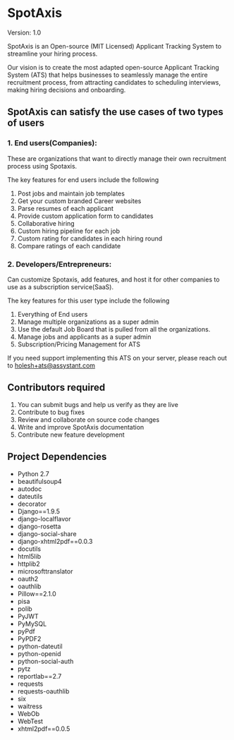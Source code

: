 # SpotAxis

Version: 1.0 

SpotAxis is an Open-source (MIT Licensed) Applicant Tracking System to streamline your hiring process.

Our vision is to create the most adapted open-source Applicant Tracking System (ATS) that helps businesses to seamlessly manage the entire recruitment process, from attracting candidates to scheduling interviews, making hiring decisions and onboarding.

## SpotAxis can satisfy the use cases of two types of users ##

### 1. End users(Companies): ###
These are organizations that want to directly manage their own recruitment process using Spotaxis.

The key features for end users include the following
1. Post jobs and maintain job templates
2. Get your custom branded Career websites
3. Parse resumes of each applicant
4. Provide custom application form to candidates
5. Collaborative hiring
6. Custom hiring pipeline for each job
7. Custom rating for candidates in each hiring round
8. Compare ratings of each candidate

### 2. Developers/Entrepreneurs: ###
Can customize Spotaxis, add features, and host it for other companies to use as a subscription service(SaaS).

The key features for this user type include the following
1. Everything of End users
2. Manage multiple organizations as a super admin
3. Use the default Job Board that is pulled from all the organizations.
4. Manage jobs and applicants as a super admin
5. Subscription/Pricing Management for ATS

If you need support implementing this ATS on your server, please reach out to holesh+ats@assystant.com

## Contributors required ##

1. You can submit bugs  and help us verify as they are live
2. Contribute to bug fixes
3. Review and collaborate on source code changes
4. Write and improve SpotAxis documentation
5. Contribute new feature development

## Project Dependencies ##

* Python 2.7
* beautifulsoup4
* autodoc
* dateutils
* decorator
* Django==1.9.5
* django-localflavor
* django-rosetta
* django-social-share
* django-xhtml2pdf==0.0.3
* docutils
* html5lib
* httplib2
* microsofttranslator
* oauth2
* oauthlib
* Pillow==2.1.0
* pisa
* polib
* PyJWT
* PyMySQL
* pyPdf
* PyPDF2
* python-dateutil
* python-openid
* python-social-auth
* pytz
* reportlab==2.7
* requests
* requests-oauthlib
* six
* waitress
* WebOb
* WebTest
* xhtml2pdf==0.0.5
